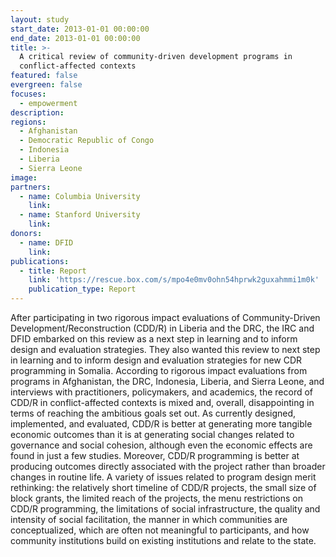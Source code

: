 ```yaml
---
layout: study
start_date: 2013-01-01 00:00:00
end_date: 2013-01-01 00:00:00
title: >-
  A critical review of community-driven development programs in
  conflict-affected contexts
featured: false
evergreen: false
focuses:
  - empowerment
description:
regions:
  - Afghanistan
  - Democratic Republic of Congo
  - Indonesia
  - Liberia
  - Sierra Leone
image:
partners:
  - name: Columbia University
    link:
  - name: Stanford University
    link:
donors:
  - name: DFID
    link:
publications:
  - title: Report
    link: 'https://rescue.box.com/s/mpo4e0mv0ohn54hprwk2guxahmmi1m0k'
    publication_type: Report
---
```


After participating in two rigorous impact evaluations of Community-Driven Development/Reconstruction (CDD/R) in Liberia and the DRC, the IRC and DFID embarked on this review as a next step in learning and to inform design and evaluation strategies. They also wanted this review to next step in learning and to inform design and evaluation strategies for new CDR programming in Somalia. According to rigorous impact evaluations from programs in Afghanistan, the DRC, Indonesia, Liberia, and Sierra Leone, and interviews with practitioners, policymakers, and academics, the record of CDD/R in conflict-affected contexts is mixed and, overall, disappointing in terms of reaching the ambitious goals set out. As currently designed, implemented, and evaluated, CDD/R is better at generating more tangible economic outcomes than it is at generating social changes related to governance and social cohesion, although even the economic effects are found in just a few studies. Moreover, CDD/R programming is better at producing outcomes directly associated with the project rather than broader changes in routine life. A variety of issues related to program design merit rethinking: the relatively short timeline of CDD/R projects, the small size of block grants, the limited reach of the projects, the menu restrictions on CDD/R programming, the limitations of social infrastructure, the quality and intensity of social facilitation, the manner in which communities are conceptualized, which are often not meaningful to participants, and how community institutions build on existing institutions and relate to the state.